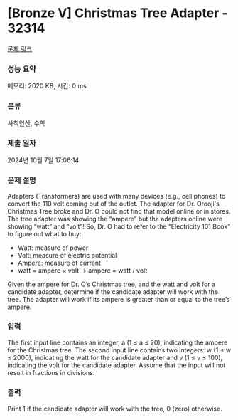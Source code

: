 # [Bronze V] Christmas Tree Adapter - 32314 

[문제 링크](https://www.acmicpc.net/problem/32314) 

### 성능 요약

메모리: 2020 KB, 시간: 0 ms

### 분류

사칙연산, 수학

### 제출 일자

2024년 10월 7일 17:06:14

### 문제 설명

<p>Adapters (Transformers) are used with many devices (e.g., cell phones) to convert the 110 volt coming out of the outlet. The adapter for Dr. Orooji's Christmas Tree broke and Dr. O could not find that model online or in stores. The tree adapter was showing the “ampere” but the adapters online were showing “watt” and “volt”! So, Dr. O had to refer to the “Electricity 101 Book” to figure out what to buy:</p>

<ul>
	<li>Watt: measure of power</li>
	<li>Volt: measure of electric potential</li>
	<li>Ampere: measure of current</li>
	<li>watt = ampere × volt → ampere = watt / volt</li>
</ul>

<p>Given the ampere for Dr. O’s Christmas tree, and the watt and volt for a candidate adapter, determine if the candidate adapter will work with the tree. The adapter will work if its ampere is greater than or equal to the tree’s ampere.</p>

### 입력 

 <p>The first input line contains an integer, a (1 ≤ a ≤ 20), indicating the ampere for the Christmas tree. The second input line contains two integers: w (1 ≤ w ≤ 2000), indicating the watt for the candidate adapter and v (1 ≤ v ≤ 100), indicating the volt for the candidate adapter. Assume that the input will not result in fractions in divisions.</p>

### 출력 

 <p>Print 1 if the candidate adapter will work with the tree, 0 (zero) otherwise.</p>

